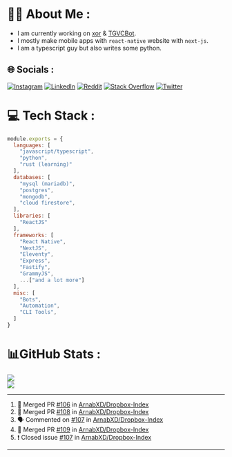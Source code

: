 # 🧑‍💻 About Me :
* I am currently working on [xor](https://github.com/xorgram/xor) & [TGVCBot](https://github.com/ArnabXD/TGVCBot).
* I mostly make mobile apps with `react-native` website with `next-js`.
* I am a typescript guy but also writes some python.

## 🌐 Socials :
[![Instagram](https://img.shields.io/badge/Instagram-%23E4405F.svg?logo=Instagram&logoColor=white)](https://instagram.com/arnabparyali) [![LinkedIn](https://img.shields.io/badge/LinkedIn-%230077B5.svg?logo=linkedin&logoColor=white)](https://linkedin.com/in/arnabparyali) [![Reddit](https://img.shields.io/badge/Reddit-%23FF4500.svg?logo=Reddit&logoColor=white)](https://reddit.com/user/ArnabXD) [![Stack Overflow](https://img.shields.io/badge/-Stackoverflow-FE7A16?logo=stack-overflow&logoColor=white)](https://stackoverflow.com/users/12250600) [![Twitter](https://img.shields.io/badge/Twitter-%231DA1F2.svg?logo=Twitter&logoColor=white)](https://twitter.com/arnabparyali) 

# 💻 Tech Stack :

```js
module.exports = {
  languages: [
    "javascript/typescript",
    "python",
    "rust (learning)"
  ],
  databases: [
    "mysql (mariadb)",
    "postgres",
    "mongodb",
    "cloud firestore",
  ],
  libraries: [
    "ReactJS"
  ],
  frameworks: [
    "React Native",
    "NextJS",
    "Eleventy",
    "Express",
    "Fastify",
    "GrammyJS",
    ...["and a lot more"]
  ],
  misc: [
    "Bots",
    "Automation",
    "CLI Tools",
  ]
}
```

# 📊GitHub Stats :
![](https://github-readme-stats.vercel.app/api?username=ArnabXD&theme=tokyonight&hide_border=false&include_all_commits=false&count_private=false)<br/>
![](https://github-readme-stats.vercel.app/api/top-langs/?username=ArnabXD&theme=tokyonight&hide_border=false&include_all_commits=false&count_private=false&layout=compact)

---

<!--START_SECTION:activity-->
1. 🎉 Merged PR [#106](https://github.com/ArnabXD/Dropbox-Index/pull/106) in [ArnabXD/Dropbox-Index](https://github.com/ArnabXD/Dropbox-Index)
2. 🎉 Merged PR [#108](https://github.com/ArnabXD/Dropbox-Index/pull/108) in [ArnabXD/Dropbox-Index](https://github.com/ArnabXD/Dropbox-Index)
3. 🗣 Commented on [#107](https://github.com/ArnabXD/Dropbox-Index/issues/107) in [ArnabXD/Dropbox-Index](https://github.com/ArnabXD/Dropbox-Index)
4. 🎉 Merged PR [#109](https://github.com/ArnabXD/Dropbox-Index/pull/109) in [ArnabXD/Dropbox-Index](https://github.com/ArnabXD/Dropbox-Index)
5. ❗️ Closed issue [#107](https://github.com/ArnabXD/Dropbox-Index/issues/107) in [ArnabXD/Dropbox-Index](https://github.com/ArnabXD/Dropbox-Index)
<!--END_SECTION:activity-->

---
